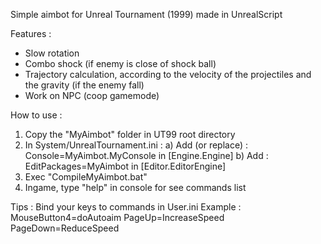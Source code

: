 Simple aimbot for Unreal Tournament (1999) made in UnrealScript

Features : 
- Slow rotation
- Combo shock (if enemy is close of shock ball)
- Trajectory calculation, according to the velocity of the projectiles and the gravity (if the enemy fall)
- Work on NPC (coop gamemode)

How to use :
1) Copy the "MyAimbot" folder in UT99 root directory
2) In System/UnrealTournament.ini :
  a) Add (or replace) : Console=MyAimbot.MyConsole in [Engine.Engine]
  b) Add : EditPackages=MyAimbot in [Editor.EditorEngine]
3) Exec "CompileMyAimbot.bat"
4) Ingame, type "help" in console for see commands list

Tips :
Bind your keys to commands in User.ini
Example : 
MouseButton4=doAutoaim
PageUp=IncreaseSpeed
PageDown=ReduceSpeed
